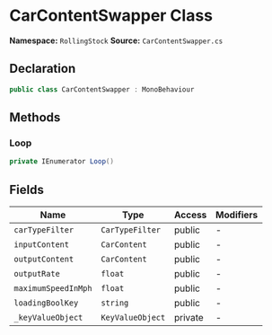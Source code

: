 # CarContentSwapper Class

**Namespace:** `RollingStock`
**Source:** `CarContentSwapper.cs`

## Declaration

```csharp
public class CarContentSwapper : MonoBehaviour
```

## Methods

### Loop

```csharp
private IEnumerator Loop()
```

## Fields

| Name | Type | Access | Modifiers |
|------|------|--------|-----------|
| `carTypeFilter` | `CarTypeFilter` | public | - |
| `inputContent` | `CarContent` | public | - |
| `outputContent` | `CarContent` | public | - |
| `outputRate` | `float` | public | - |
| `maximumSpeedInMph` | `float` | public | - |
| `loadingBoolKey` | `string` | public | - |
| `_keyValueObject` | `KeyValueObject` | private | - |


